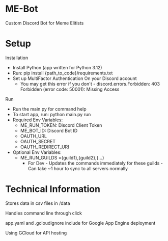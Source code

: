 # ME-Bot
Custom Discord Bot for Meme Elitists

# Setup
Installation
* Install Python (app written for Python 3.12)
* Run: pip install {path_to_code}/requirements.txt
* Set up MultiFactor Authentication On your Discord account
  * You may get this error if you don't - discord.errors.Forbidden: 403 Forbidden (error code: 50001): Missing Access


Run
* Run the main.py for command help
* To start app, run: python main.py run
* Required Env Variables:
  * ME_RUN_TOKEN: Discord Client Token
  * ME_BOT_ID: Discord Bot ID
  * OAUTH_URL
  * OAUTH_SECRET
  * OAUTH_REDIRECT_URI
* Optional Env Variables:
  * ME_RUN_GUILDS ={guild1},{guild2},{...}
    * For Dev - Updates the commands immediately for these guilds - Can take ~1 hour to sync to all servers normally

# Technical Information
Stores data in csv files in /data

Handles command line through click

app.yaml and .gcloudignore include for Google App Engine deployment

Using GCloud for API hosting